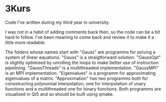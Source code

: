 # 3Kurs
Code I've written during my third year in university.

I was not in a habit of adding comments back then, so the code can be a bit hard to follow. I've been meaning to come back and review it to make it a little more readable.

The folders whose names start with "Gauss" are programms for solving a system of linear equations.
"Gauss" is a straigtforward solution.
"GaussOpt" is slightly optimised by unrolling the loops to make better use of instruction pipelining.
"GaussThreads" is a multithreaded implementation.
"GaussMPI" is an MPI implementation.
"Eigenvalues" is a programm for approximating eigenvalues of a matrix.
"Approximation" has two programms both for consstructing polynomial interpolation, one for interpolation of unary functions and a multithreaded one for binary functions. Both programms are visualised in Qt5 and so should be built using qmake.
